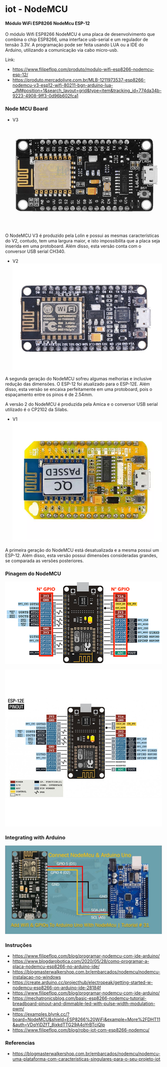 # iot - NodeMCU

#### Módulo WiFi ESP8266 NodeMcu ESP-12

O módulo Wifi ESP8266 NodeMCU é uma placa de desenvolvimento que combina o chip ESP8266, uma interface usb-serial e um regulador de tensão 3.3V. A programação pode ser feita usando LUA ou a IDE do Arduino, utilizando a comunicação via cabo micro-usb. 

Link:
- https://www.filipeflop.com/produto/modulo-wifi-esp8266-nodemcu-esp-12/
- https://produto.mercadolivre.com.br/MLB-1211973537-esp8266-nodemcu-v3-esp12-wifi-80211-bgn-arduino-lua-_JM#position=1&search_layout=grid&type=item&tracking_id=774da34b-9223-4908-9ff3-0d96b602fca1

### Node MCU Board

- V3
![Dashboard](docs/images/nodemcu_v3.png)

O NodeMCU V3 é produzido pela Lolin e possui as mesmas características do V2, contudo, tem uma largura maior, e isto impossibilita que a placa seja inserida em uma protoboard. Além disso, esta versão conta com o conversor USB serial CH340.

- V2
![Dashboard](docs/images/nodemcu_v2.png)

A segunda geração do NodeMCU sofreu algumas melhorias e inclusive redução das dimensões. O ESP-12 foi atualizado para o ESP-12E. Além disso, esta versão se encaixa perfeitamente em uma protoboard, pois o espaçamento entre os pinos é de 2.54mm.

A versão 2 do NodeMCU é produzida pela Amica e o conversor USB serial utilizado é o CP2102 da Silabs.

- V1
![Dashboard](docs/images/nodemcu_v1.png)

A primeira geração do NodeMCU está desatualizada e a mesma possui um ESP-12. Além disso, esta versão possui dimensões consideradas grandes, se comparada as versões posteriores.

### Pinagem do NodeMCU

![Dashboard](docs/images/nodemcu.png)

![Dashboard](docs/images/node_mcu_spec_2.jpg)

### Integrating with Arduino

![Dashboard](docs/images/ardunio_uno_integrated_with_node_mcu.jpg)

### Instruções

- https://www.filipeflop.com/blog/programar-nodemcu-com-ide-arduino/
- https://www.blogdarobotica.com/2020/05/28/como-programar-a-placa-nodemcu-esp8266-no-arduino-ide/
- https://blogmasterwalkershop.com.br/embarcados/nodemcu/nodemcu-instalacao-no-windows
- https://create.arduino.cc/projecthub/electropeak/getting-started-w-nodemcu-esp8266-on-arduino-ide-28184f
- https://www.filipeflop.com/blog/programar-nodemcu-com-ide-arduino/
- https://mechatronicsblog.com/basic-esp8266-nodemcu-tutorial-breadboard-pinout-and-dimmable-led-with-pulse-width-modulation-pwm/
- https://examples.blynk.cc/?board=NodeMCU&shield=ESP8266%20WiFi&example=More%2FDHT11&auth=VDqYiDZfT_8jxkdTTG29A4oYrBTciQIp
- https://www.filipeflop.com/blog/robo-iot-com-esp8266-nodemcu/

### Referencias
- https://blogmasterwalkershop.com.br/embarcados/nodemcu/nodemcu-uma-plataforma-com-caracteristicas-singulares-para-o-seu-projeto-iot
